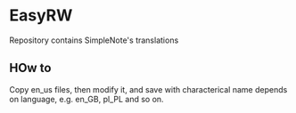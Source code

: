 # EasyRW
Repository contains SimpleNote's translations
## HOw to
Copy en_us files, then modify it, and save with characterical name depends on language, e.g. en_GB, pl_PL and so on.
